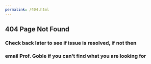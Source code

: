 ```yaml
---
permalink: /404.html
---
```

## 404 Page Not Found
### Check back later to see if issue is resolved, if not then
### email Prof. Goble if you can't find what you are looking for

